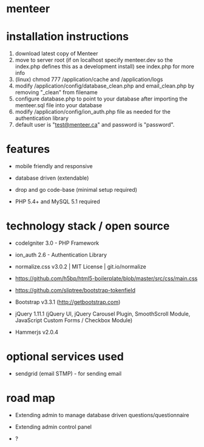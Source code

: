 menteer
=======

installation instructions
=========================

1. download latest copy of Menteer
2. move to server root (if on localhost specify menteer.dev so the index.php defines this as a development install) see index.php for more info
3. (linux) chmod 777 /application/cache and /application/logs
4. modify /application/config/database_clean.php and email_clean.php by removing "_clean" from filename
5. configure database.php to point to your database after importing the menteer.sql file into your database
6. modify /application/config/ion_auth.php file as needed for the authentication library
7. default user is "test@menteer.ca" and password is "password".

features
=========

* mobile friendly and responsive

* database driven (extendable)

* drop and go code-base (minimal setup required)

* PHP 5.4+ and MySQL 5.1 required


technology stack / open source
==============================

* codeIgniter 3.0 - PHP Framework

* ion_auth 2.6 - Authentication Library

* normalize.css v3.0.2 | MIT License | git.io/normalize

* https://github.com/h5bp/html5-boilerplate/blob/master/src/css/main.css

* https://github.com/sliptree/bootstrap-tokenfield

* Bootstrap v3.3.1 (http://getbootstrap.com)

* jQuery 1.11.1 (jQuery UI, jQuery Carousel Plugin, SmoothScroll Module, JavaScript Custom Forms / Checkbox Module)

* Hammerjs v2.0.4


optional services used
======================

* sendgrid (email STMP) - for sending email


road map
========

* Extending admin to manage database driven questions/questionnaire

* Extending admin control panel

* ?





